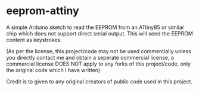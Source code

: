 # eeprom-attiny
A simple Arduino sketch to read the EEPROM from an ATtiny85 or similar chip which does not support direct serial output. This will send the EEPROM content as keystrokes.

(As per the license, this project/code may not be used commercially unless you directly contact me and obtain a seperate commercial license, a commercial license DOES NOT apply to any forks of this project/code, only the original code which I have written)

Credit is to given to any original creators of public code used in this project.

